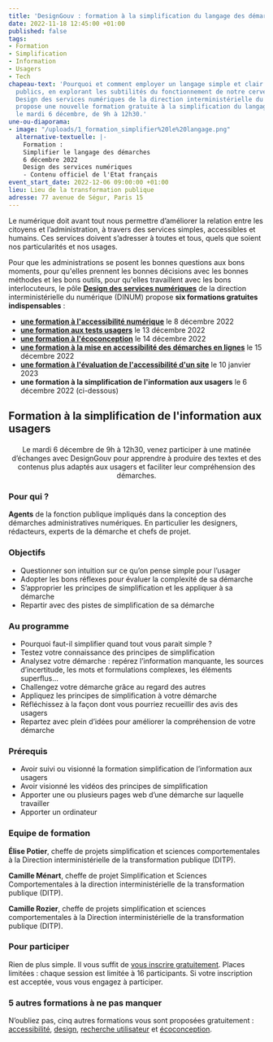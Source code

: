 ```yaml
---
title: 'DesignGouv : formation à la simplification du langage des démarches'
date: 2022-11-18 12:45:00 +01:00
published: false
tags:
- Formation
- Simplification
- Information
- Usagers
- Tech
chapeau-text: 'Pourquoi et comment employer un langage simple et clair pour nos services
  publics, en explorant les subtilités du fonctionnement de notre cerveau  : le pôle
  Design des services numériques de la direction interministérielle du numérique (DINUM)
  propose une nouvelle formation gratuite à la simplification du langage des démarches,
  le mardi 6 décembre, de 9h à 12h30.'
une-ou-diaporama:
- image: "/uploads/1_formation_simplifier%20le%20langage.png"
  alternative-textuelle: |-
    Formation :
    Simplifier le langage des démarches
    6 décembre 2022
    Design des services numériques
    - Contenu officiel de l'Etat français
event_start_date: 2022-12-06 09:00:00 +01:00
lieu: Lieu de la transformation publique
adresse: 77 avenue de Ségur, Paris 15
---
```


Le numérique doit avant tout nous permettre d’améliorer la relation entre les citoyens et l’administration, à travers des services simples, accessibles et humains. Ces services doivent s’adresser à toutes et tous, quels que soient nos particularités et nos usages.

Pour que les administrations se posent les bonnes questions aux bons moments, pour qu'elles prennent les bonnes décisions avec les bonnes méthodes et les bons outils, pour qu'elles travaillent avec les bons interlocuteurs, le pôle [**Design des services numériques**](https://design.numerique.gouv.fr/ "Design des services numériques - Lien externe") de la direction interministérielle du numérique (DINUM) propose **six formations gratuites indispensables** : 
* **[une formation à l'accessibilité numérique](https://www.numerique.gouv.fr/agenda/designgouv-formation-accessibilite-numerique-2022/)** le 8 décembre 2022
* **[une formation aux tests usagers](https://www.numerique.gouv.fr/agenda/designgouv-formation-tests-usagers/)** le 13 décembre 2022
* **[une formation à l'écoconception](https://www.numerique.gouv.fr/agenda/designgouv-formation-ecoconception-2022/)** le 14 décembre 2022
* **[une formation à la mise en accessibilité des démarches en lignes](https://www.numerique.gouv.fr/agenda/designgouv-formation-accessibilite-demarches-2022/)** le 15 décembre 2022
* **[une formation à l'évaluation de l'accessibilité d'un site](https://www.numerique.gouv.fr/agenda/designgouv-formation-evaluation-accessibilite/)** le 10 janvier 2023
* **une formation à la simplification de l'information aux usagers** le 6 décembre 2022 (ci-dessous)

<h2 class="text-center">Formation à la simplification de l'information aux usagers</h2>
<div class="encadre"> <p style="margin-top: 20px; text-align:center;">Le mardi 6 décembre de 9h à 12h30, venez participer à une matinée d’échanges avec DesignGouv pour apprendre à produire des textes et des contenus plus adaptés aux usagers et faciliter leur compréhension des démarches.</p> </div>

<h3 class="h2">Pour qui ?</h3>

**Agents** de la fonction publique impliqués dans la conception des démarches administratives numériques. En particulier les designers, rédacteurs, experts de la démarche et chefs de projet.

<h3 class="h2">Objectifs</h3>

* Questionner son intuition sur ce qu’on pense simple pour l’usager
* Adopter les bons réflexes pour évaluer la complexité de sa démarche
* S’approprier les principes de simplification et les appliquer à sa démarche
* Repartir avec des pistes de simplification de sa démarche

<h3 class="h2">Au programme</h3>

* Pourquoi faut-il simplifier quand tout vous parait simple ?
* Testez votre connaissance des principes de simplification
* Analysez votre démarche : repérez l’information manquante, les sources d’incertitude, les mots et formulations complexes, les éléments superflus…
* Challengez votre démarche grâce au regard des autres
* Appliquez les principes de simplification à votre démarche
* Réfléchissez à la façon dont vous pourriez recueillir des avis des usagers
* Repartez avec plein d’idées pour améliorer la compréhension de votre démarche

<h3 class="h2">Prérequis</h3>

* Avoir suivi ou visionné la formation simplification de l’information aux usagers
* Avoir visionné les vidéos des principes de simplification
* Apporter une ou plusieurs pages web d’une démarche sur laquelle travailler
* Apporter un ordinateur

<h3 class="h2">Equipe de formation</h3>

**Élise Potier**, cheffe de projets simplification et sciences comportementales à la Direction interministérielle de la transformation publique (DITP).

**Camille Ménart**, cheffe de projet Simplification et Sciences Comportementales à la direction interministérielle de la transformation publique (DITP).

**Camille Rozier**, cheffe de projets simplification et sciences comportementales à la Direction interministérielle de la transformation publique (DITP).

<h3 class="h2">Pour participer</h3>

Rien de plus simple. Il vous suffit de [vous inscrire gratuitement](https://design.numerique.gouv.fr/formations/design/atelier-simplification/). Places limitées : chaque session est limitée à 16 participants. Si votre inscription est acceptée, vous vous engagez à participer.

<div class="encadre noir"> <h3>5 autres formations à ne pas manquer</h3> <p>N’oubliez pas, cinq autres formations vous sont proposées gratuitement : <a href="https://design.numerique.gouv.fr/formations/accessibilite/">accessibilité</a>, <a href="https://design.numerique.gouv.fr/formations/design/">design</a>, <a href="https://design.numerique.gouv.fr/formations/recherche-utilisateur/">recherche utilisateur</a> et <a href="https://design.numerique.gouv.fr/formations/ecoconception/">écoconception</a>.</p> </div>